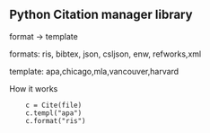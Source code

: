 ## Python Citation manager library

format -> template

formats: ris, bibtex, json, csljson, enw, refworks,xml

template: apa,chicago,mla,vancouver,harvard

How it works
```
    c = Cite(file)
    c.templ("apa")
    c.format("ris")
```
